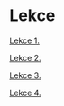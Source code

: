# Lekce

[Lekce 1.](lesson1.md ':include')
  
[Lekce 2.](lesson2.md ':include')
  
[Lekce 3.](lesson3.md ':include')
  
[Lekce 4.](lesson4.md ':include')